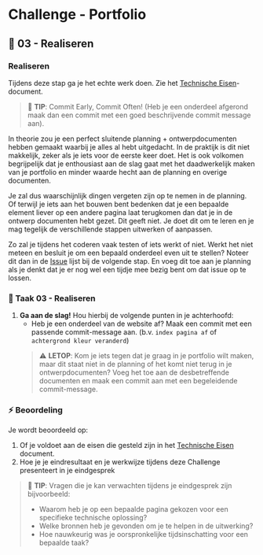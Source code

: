 # Challenge - Portfolio

## :construction: 03 - Realiseren

### Realiseren

Tijdens deze stap ga je het echte werk doen. Zie het [Technische Eisen](technische-eisen.md)-document.

> :rocket: **TIP**: Commit Early, Commit Often! (Heb je een onderdeel afgerond maak dan een commit met een goed beschrijvende commit message aan).

In theorie zou je een perfect sluitende planning + ontwerpdocumenten hebben gemaakt waarbij je alles al hebt uitgedacht. In de praktijk is dit niet makkelijk, zeker als je iets voor de eerste keer doet. Het is ook volkomen begrijpelijk dat je enthousiast aan de slag gaat met het daadwerkelijk maken van je portfolio en minder waarde hecht aan de planning en overige documenten. 

Je zal dus waarschijnlijk dingen vergeten zijn op te nemen in de planning. Of terwijl je iets aan het bouwen bent bedenken dat je een bepaalde element liever op een andere pagina laat terugkomen dan dat je in de ontwerp documenten hebt gezet. Dit geeft niet. Je doet dit om te leren en je mag tegelijk de verschillende stappen uitwerken of aanpassen. 

Zo zal je tijdens het coderen vaak testen of iets werkt of niet. Werkt het niet meteen en besluit je om een bepaald onderdeel even uit te stellen? Noteer dit dan in de [Issue](../Taak04-Testen/student-issues.md) lijst bij de volgende stap. En voeg dit toe aan je planning als je denkt dat je er nog wel een tijdje mee bezig bent om dat issue op te lossen. 


### :hammer: Taak 03 - Realiseren

1. **Ga aan de slag!** Hou hierbij de volgende punten in je achterhoofd:
   - Heb je een onderdeel van de website af? Maak een commit met een passende commit-message aan. (b.v. `index pagina af` of `achtergrond kleur veranderd`)
   > :warning: **LETOP**: Kom je iets tegen dat je graag in je portfolio wilt maken, maar dit staat niet in de planning of het komt niet terug in je ontwerpdocumenten? Voeg het toe aan de desbetreffende documenten en maak een commit aan met een begeleidende commit-message.

### :zap: Beoordeling

Je wordt beoordeeld op:  

1. Of je voldoet aan de eisen die gesteld zijn in het [Technische Eisen](technische-eisen.md) document.
2. Hoe je je eindresultaat en je werkwijze tijdens deze Challenge presenteert in je eindgesprek

> :rocket: **TIP**: Vragen die je kan verwachten tijdens je eindgesprek zijn bijvoorbeeld:
>
> - Waarom heb je op een bepaalde pagina gekozen voor een specifieke technische oplossing?
> - Welke bronnen heb je gevonden om je te helpen in de uitwerking?
> - Hoe nauwkeurig was je oorspronkelijke tijdsinschatting voor een bepaalde taak?